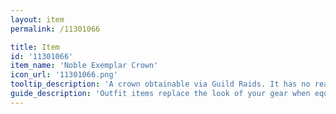 ```yaml
---
layout: item
permalink: /11301066

title: Item
id: '11301066'
item_name: 'Noble Exemplar Crown'
icon_url: '11301066.png'
tooltip_description: 'A crown obtainable via Guild Raids. It has no real purpose besides showing others how awesome you are.'
guide_description: 'Outfit items replace the look of your gear when equipped.'
---
```

